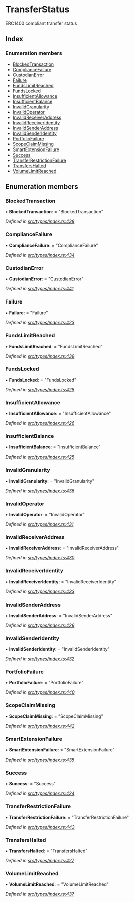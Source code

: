 # TransferStatus

ERC1400 compliant transfer status

## Index

### Enumeration members

* [BlockedTransaction](transferstatus.md#blockedtransaction)
* [ComplianceFailure](transferstatus.md#compliancefailure)
* [CustodianError](transferstatus.md#custodianerror)
* [Failure](transferstatus.md#failure)
* [FundsLimitReached](transferstatus.md#fundslimitreached)
* [FundsLocked](transferstatus.md#fundslocked)
* [InsufficientAllowance](transferstatus.md#insufficientallowance)
* [InsufficientBalance](transferstatus.md#insufficientbalance)
* [InvalidGranularity](transferstatus.md#invalidgranularity)
* [InvalidOperator](transferstatus.md#invalidoperator)
* [InvalidReceiverAddress](transferstatus.md#invalidreceiveraddress)
* [InvalidReceiverIdentity](transferstatus.md#invalidreceiveridentity)
* [InvalidSenderAddress](transferstatus.md#invalidsenderaddress)
* [InvalidSenderIdentity](transferstatus.md#invalidsenderidentity)
* [PortfolioFailure](transferstatus.md#portfoliofailure)
* [ScopeClaimMissing](transferstatus.md#scopeclaimmissing)
* [SmartExtensionFailure](transferstatus.md#smartextensionfailure)
* [Success](transferstatus.md#success)
* [TransferRestrictionFailure](transferstatus.md#transferrestrictionfailure)
* [TransfersHalted](transferstatus.md#transfershalted)
* [VolumeLimitReached](transferstatus.md#volumelimitreached)

## Enumeration members

### BlockedTransaction

• **BlockedTransaction**: = "BlockedTransaction"

_Defined in_ [_src/types/index.ts:438_](https://github.com/PolymathNetwork/polymesh-sdk/blob/7362b318/src/types/index.ts#L438)

### ComplianceFailure

• **ComplianceFailure**: = "ComplianceFailure"

_Defined in_ [_src/types/index.ts:434_](https://github.com/PolymathNetwork/polymesh-sdk/blob/7362b318/src/types/index.ts#L434)

### CustodianError

• **CustodianError**: = "CustodianError"

_Defined in_ [_src/types/index.ts:441_](https://github.com/PolymathNetwork/polymesh-sdk/blob/7362b318/src/types/index.ts#L441)

### Failure

• **Failure**: = "Failure"

_Defined in_ [_src/types/index.ts:423_](https://github.com/PolymathNetwork/polymesh-sdk/blob/7362b318/src/types/index.ts#L423)

### FundsLimitReached

• **FundsLimitReached**: = "FundsLimitReached"

_Defined in_ [_src/types/index.ts:439_](https://github.com/PolymathNetwork/polymesh-sdk/blob/7362b318/src/types/index.ts#L439)

### FundsLocked

• **FundsLocked**: = "FundsLocked"

_Defined in_ [_src/types/index.ts:428_](https://github.com/PolymathNetwork/polymesh-sdk/blob/7362b318/src/types/index.ts#L428)

### InsufficientAllowance

• **InsufficientAllowance**: = "InsufficientAllowance"

_Defined in_ [_src/types/index.ts:426_](https://github.com/PolymathNetwork/polymesh-sdk/blob/7362b318/src/types/index.ts#L426)

### InsufficientBalance

• **InsufficientBalance**: = "InsufficientBalance"

_Defined in_ [_src/types/index.ts:425_](https://github.com/PolymathNetwork/polymesh-sdk/blob/7362b318/src/types/index.ts#L425)

### InvalidGranularity

• **InvalidGranularity**: = "InvalidGranularity"

_Defined in_ [_src/types/index.ts:436_](https://github.com/PolymathNetwork/polymesh-sdk/blob/7362b318/src/types/index.ts#L436)

### InvalidOperator

• **InvalidOperator**: = "InvalidOperator"

_Defined in_ [_src/types/index.ts:431_](https://github.com/PolymathNetwork/polymesh-sdk/blob/7362b318/src/types/index.ts#L431)

### InvalidReceiverAddress

• **InvalidReceiverAddress**: = "InvalidReceiverAddress"

_Defined in_ [_src/types/index.ts:430_](https://github.com/PolymathNetwork/polymesh-sdk/blob/7362b318/src/types/index.ts#L430)

### InvalidReceiverIdentity

• **InvalidReceiverIdentity**: = "InvalidReceiverIdentity"

_Defined in_ [_src/types/index.ts:433_](https://github.com/PolymathNetwork/polymesh-sdk/blob/7362b318/src/types/index.ts#L433)

### InvalidSenderAddress

• **InvalidSenderAddress**: = "InvalidSenderAddress"

_Defined in_ [_src/types/index.ts:429_](https://github.com/PolymathNetwork/polymesh-sdk/blob/7362b318/src/types/index.ts#L429)

### InvalidSenderIdentity

• **InvalidSenderIdentity**: = "InvalidSenderIdentity"

_Defined in_ [_src/types/index.ts:432_](https://github.com/PolymathNetwork/polymesh-sdk/blob/7362b318/src/types/index.ts#L432)

### PortfolioFailure

• **PortfolioFailure**: = "PortfolioFailure"

_Defined in_ [_src/types/index.ts:440_](https://github.com/PolymathNetwork/polymesh-sdk/blob/7362b318/src/types/index.ts#L440)

### ScopeClaimMissing

• **ScopeClaimMissing**: = "ScopeClaimMissing"

_Defined in_ [_src/types/index.ts:442_](https://github.com/PolymathNetwork/polymesh-sdk/blob/7362b318/src/types/index.ts#L442)

### SmartExtensionFailure

• **SmartExtensionFailure**: = "SmartExtensionFailure"

_Defined in_ [_src/types/index.ts:435_](https://github.com/PolymathNetwork/polymesh-sdk/blob/7362b318/src/types/index.ts#L435)

### Success

• **Success**: = "Success"

_Defined in_ [_src/types/index.ts:424_](https://github.com/PolymathNetwork/polymesh-sdk/blob/7362b318/src/types/index.ts#L424)

### TransferRestrictionFailure

• **TransferRestrictionFailure**: = "TransferRestrictionFailure"

_Defined in_ [_src/types/index.ts:443_](https://github.com/PolymathNetwork/polymesh-sdk/blob/7362b318/src/types/index.ts#L443)

### TransfersHalted

• **TransfersHalted**: = "TransfersHalted"

_Defined in_ [_src/types/index.ts:427_](https://github.com/PolymathNetwork/polymesh-sdk/blob/7362b318/src/types/index.ts#L427)

### VolumeLimitReached

• **VolumeLimitReached**: = "VolumeLimitReached"

_Defined in_ [_src/types/index.ts:437_](https://github.com/PolymathNetwork/polymesh-sdk/blob/7362b318/src/types/index.ts#L437)

